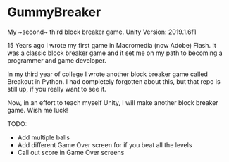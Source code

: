 # GummyBreaker
My ~second~ third block breaker game. Unity Version: 2019.1.6f1

15 Years ago I wrote my first game in Macromedia (now Adobe) Flash. It was a classic block breaker game and it set me on my path to becoming a programmer and game developer. 

In my third year of college I wrote another block breaker game called Breakout in Python. I had completely forgotten about this, but that repo is still up, if you really want to see it.

Now, in an effort to teach myself Unity, I will make another block breaker game. Wish me luck!


TODO:
* Add multiple balls
* Add different Game Over screen for if you beat all the levels
* Call out score in Game Over screens
